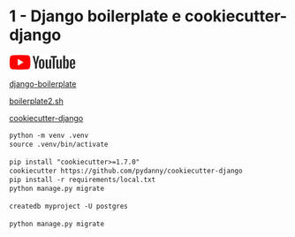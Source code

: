 # 1 - Django boilerplate e cookiecutter-django

<a href="https://youtu.be/OYcOpcPcp8Y">
    <img src="../.gitbook/assets/youtube.png">
</a>

[django-boilerplate](https://github.com/rg3915/django-boilerplate)

[boilerplate2.sh](https://gist.github.com/rg3915/a264d0ade860d2f2b4bf)

[cookiecutter-django](https://github.com/pydanny/cookiecutter-django)

```
python -m venv .venv
source .venv/bin/activate

pip install "cookiecutter>=1.7.0"
cookiecutter https://github.com/pydanny/cookiecutter-django
pip install -r requirements/local.txt 
python manage.py migrate

createdb myproject -U postgres

python manage.py migrate
```
